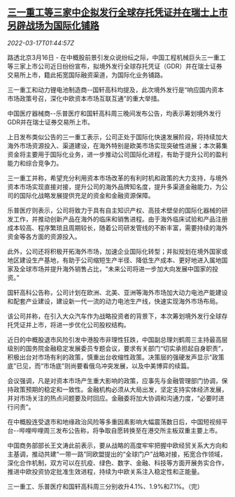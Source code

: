 <!--1647482463000-->
[三一重工等三家中企拟发行全球存托凭证并在瑞士上市 另辟战场为国际化铺路](https://cn.reuters.com/article/sany-gdr-switzerland-plan-0316-wedn-idCNKCS2LE05I)
------

<div><i>2022-03-17T01:44:57Z</i></div><p>路透北京3月16日 - 在中概股前景引发众说纷纭之际，中国工程机械巨头三一重工等三家上市公司近日纷纷宣布，拟境外发行全球存托凭证（GDR）并在瑞士证券交易所上市，籍此拓宽国际融资渠道，为国际化业务铺路。</p><p>三一重工和动力锂电池制造商--国轩高科均提及，此次境外发行是“响应国内资本市场政策号召，深化中欧资本市场互联互通”的重大举措。</p><p>中国医疗器械商--乐普医疗和国轩高科周三晚间发布公告，均表示筹划境外发行GDR并在瑞士证券交易所上市。</p><p>上日发布类似公告的三一重工表示，公司正处于国际化快速发展阶段，将持续加大海外市场资源投入、渠道建设，在海外特别是欧美市场实现突破性进展；本次募集资金将主要用于国际化业务，进一步推动公司国际化进程，有助于提升公司的盈利能力和综合竞争力。</p><p>三一重工并称，希望充分利用资本市场改革的有利时机和政策的大力支持，与境外资本市场实现直接对接，提升公司的海外品牌知名度，提升多渠道金融能力，为公司的国际化战略发展提供充足的资金和金融资源保障。</p><p>乐普医疗则表示，公司将致力于具有自主知识产权、高技术壁垒的国际化器械的研发工作，并推动创新产品在海外的临床和销售进程。由于海外临床试验和产品注册成本较高、程序繁琐且周期较长，随着公司研发管线的不断丰富，需要持续的海外资金等各方面的资源投入。</p><p>此外，公司还将积极开拓海外市场，加速企业国际化转型；并拟规划在境外国家或地区建设生产基地，有助于公司缩短生产半径、降低生产成本、更好地进入属地国家及全球市场并提升海外销售占比，“未来公司将进一步加大向发展中国家的投资。”</p><p>国轩高科公告称，公司计划在欧洲、北美、亚洲等海外市场加大动力电池产能建设和配套产业建设，建设新一代一流的动力电池生产线，快速实现海外市场布局。</p><p>该公司并称，在引入大众汽车作为战略投资者的背景下，本次筹划境外发行全球存托凭证并上市，将进一步优化公司股权结构。</p><p>近日的中概股退市风险引发中港股市非理性狂跌，中国副总理刘鹤周三主持最高层级别的国务院金融稳定发展委员专题会议，要求有关部门“切实承担起自身职责”，积极出台对市场有利的政策，慎重出台收缩性政策。决策层的强硬发声显示“政策底”已见，而“市场底”则尚要看俄乌冲突发展，以及中美博弈的续篇。</p><p>会议强调，凡是对资本市场产生重大影响的政策，应事先与金融管理部门协调，保持政策预期的稳定和一致性。金融机构必须从大局出发，坚定支持实体经济发展，并对市场关注的热点问题要及时回应。金融委将加大协调和沟通力度，“必要时进行问责”。</p><p>在中概股连受退市和地缘政治风险等多重因素影响大幅震荡数日后，中国短视频平台--哔哩哔哩周三发布公告称，将争取自愿转换至在港交所主板双重主要上市。</p><p>中国商务部部长王文涛此前表示，要从战略的高度牢牢把握中欧经贸关系大方向和主基调，推动共建“一带一路”同欧盟提出的“全球门户”战略对接，拓宽合作领域，深化合作机制，双方可以在抗疫、绿色、数字、金融、科技等方面开展务实合作，推进中欧投资协定批准生效进程，持续为中欧关系注入稳定性和正能量。</p><p>三一重工、乐普医疗和国轩高科周三分别收升4.1%、1.9%和7.1%。（完）</p>
